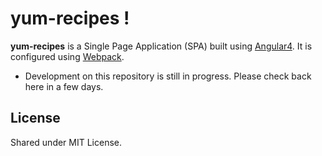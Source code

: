 # yum-recipes !
**yum-recipes** is a Single Page Application (SPA) built using [Angular4](https://angular.io/). It is configured using [Webpack](https://webpack.github.io/docs/).
* Development on this repository is still in progress. Please check back here in a few days.

##   License

Shared under MIT License.